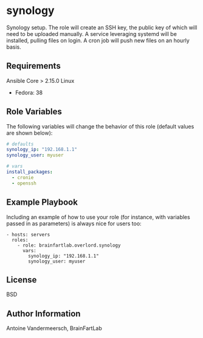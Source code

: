 synology
=========

Synology setup. The role will create an SSH key, the public key of which will need to be uploaded manually. A service leveraging systemd will be installed, pulling files on login. A cron job will push new files on an hourly basis.

Requirements
------------

Ansible Core > 2.15.0
Linux
- Fedora: 38

Role Variables
--------------

The following variables will change the behavior of this role (default values are shown below):
```yaml
# defaults
synology_ip: "192.168.1.1"
synology_user: myuser

# vars
install_packages:
  - cronie
  - openssh
```

Example Playbook
----------------

Including an example of how to use your role (for instance, with variables passed in as parameters) is always nice for users too:

    - hosts: servers
      roles:
        - role: brainfartlab.overlord.synology
          vars:
            synology_ip: "192.168.1.1"
            synology_user: myuser

License
-------

BSD

Author Information
------------------

Antoine Vandermeersch, BrainFartLab
